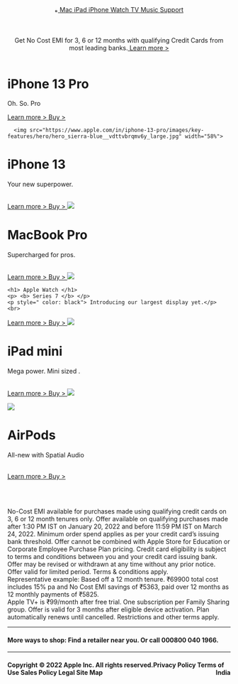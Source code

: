 <!DOCTYPE html>
<html lang="en">
  <head>
    <title>Clone an Apple Website</title>
    <meta charset="UTF-8" />
    <meta name="viewport" content="width=device-width" />
    <link rel="stylesheet" href="styles.css" />
  </head>
  <body>
  <header>
  <div class = "container">
  <div id = "header">
			<a href="">
      <img src="https://upload.wikimedia.org/wikipedia/commons/thumb/1/1b/Apple_logo_grey.svg/1200px-Apple_logo_grey.svg.png" width="1.5%" height="1.5%"> </a>
			<a href="#"> Mac </a>
			<a href="#"> iPad </a>
			<a href="#"> iPhone </a>
			<a href="#"> Watch </a>
			<a href="#"> TV </a>
			<a href="#"> Music </a>
			<a href="#"> Support </a>
		</div>
<div class= "header2"> Get No Cost EMI for 3, 6 or 12 months with qualifying Credit Cards from most leading banks.<a href="#"> Learn more ></a>
</header>
		<div id="main-box">
			<h1>iPhone 13 Pro</h1>
    	<p>Oh. So. Pro</p>
      <a href =""> Learn more > Buy >  </a>

  	  <img src="https://www.apple.com/in/iphone-13-pro/images/key-features/hero/hero_sierra-blue__vdttvbrqmv6y_large.jpg" width="58%">
</div>
  <div class = "mainbox2">
  <h1> iPhone 13 </h1>
  <p> Your new superpower.<p>
  <br>
  <a href =""> Learn more > Buy > </a>
 <img src="https://www.apple.com/v/iphone-13/e/images/meta/iphone-13_overview__fpjuzw2ncqmy_og.png" >
</div>
  <div class = "mainbox3">
  <h1> MacBook Pro </h1>
  <p> Supercharged for pros.<p>
  <br>
  <a href =""> Learn more > Buy > </a>
 <img src="https://store.storeimages.cdn-apple.com/4982/as-images.apple.com/is/mbp-spacegray-select-202011_GEO_US?wid=904&hei=840&fmt=jpeg&qlt=80&.v=1632948875000" >
  </div>
  <div class = "mainbox4">

    <h1> Apple Watch </h1>
    <p> <b> Series 7 </b> </p>
    <p style=" color: black"> Introducing our largest display yet.</p>
    <br>
   <a href ="#"> Learn more > Buy > </a>
    <img src="https://www.apple.com/v/apple-watch-series-7/c/images/overview/hero/hero_colors_green__beokeads7ng2_large.jpg" >
  </div>
  <div class = "mainbox5">
    <h1>  iPad  mini  </h1>
  <p> Mega power. Mini sized .<p>
  <br>
  <a href ="#"> Learn more > Buy > </a>
  <img src=" https://images.macrumors.com/article-new/2013/09/ipad-mini-6-lineup.jpg" >
</div>
  <div class = "mainbox6">
  <img src="https://media.wired.com/photos/618048b16fe08d62522d94c2/3:2/w_2400,h_1600,c_limit/Gear-Apple-Airpods-3-2021-Review.jpg">
     <h1> AirPods </h1>
    <p> All-new with Spatial Audio <p>
    <br>
    <a href ="#"> Learn more > Buy > </a>
       </div>
  <br>
  <br>
  <footer>
    <div class = "footer">
    <p> No-Cost EMI available for purchases made using qualifying credit cards on 3, 6 or 12 month tenures only. Offer available on qualifying purchases made after 1:30 PM IST on January 20, 2022 and before 11:59 PM IST on March 24, 2022. Minimum order spend applies as per your credit card’s issuing bank threshold. Offer cannot be combined with Apple Store for Education or Corporate Employee Purchase Plan pricing. Credit card eligibility is subject to terms and conditions between you and your credit card issuing bank. Offer may be revised or withdrawn at any time without any prior notice. Offer valid for limited period. Terms & conditions apply.<br>
     Representative example: Based off a 12 month tenure. ₹69900 total cost includes 15% pa and No Cost EMI savings of ₹5363, paid over 12 months as 12 monthly payments of ₹5825.<br>
      Apple TV+ is ₹99/month after free trial. One subscription per Family Sharing group. Offer is valid for 3 months after eligible device activation. Plan automatically renews until cancelled. Restrictions and other terms apply.
      </p>
      <hr>
      <h4> More ways to shop: <a> Find a retailer near you. </a> Or call 000800 040 1966.</h4>
            <hr>
     <h4>Copyright © 2022 Apple Inc. All rights reserved.Privacy Policy Terms of Use Sales Policy Legal Site Map <b> <span style= "float:right"> India </b> <h4>
  </div>
      </footer>
  </div>
  </body>
</html>
